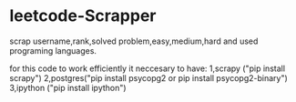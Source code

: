 # leetcode-Scrapper
scrap username,rank,solved problem,easy,medium,hard and used programing languages.

for this code to work efficiently it neccesary to have:
1,scrapy ("pip install scrapy")
2,postgres("pip install psycopg2 or pip install psycopg2-binary")
3,ipython ("pip install ipython")

